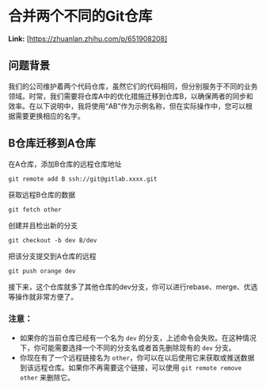 # 合并两个不同的Git仓库



 **Link:** [https://zhuanlan.zhihu.com/p/651908208]

## 问题背景  

我们的公司维护着两个代码仓库，虽然它们的代码相同，但分别服务于不同的业务领域。时常，我们需要将仓库A中的优化措施迁移到仓库B，以确保两者的同步和效率。在以下说明中，我将使用“AB”作为示例名称，但在实际操作中，您可以根据需要更换相应的名字。

## B仓库迁移到A仓库  

在A仓库，添加B仓库的远程仓库地址

```
git remote add B ssh://git@gitlab.xxxx.git
```

获取远程B仓库的数据

```
git fetch other
```

创建并且检出新的分支

```
git checkout -b dev B/dev
```

把该分支提交到A仓库的远程

```
git push orange dev
```

接下来，这个仓库就多了其他仓库的dev分支，你可以进行rebase、merge、优选等操作就非常方便了。

### 注意：  

* 如果你的当前仓库已经有一个名为 `dev` 的分支，上述命令会失败。在这种情况下，你可能需要选择一个不同的分支名或者首先删除现有的 `dev` 分支。
* 你现在有了一个远程链接名为 `other`，你可以在以后使用它来获取或推送数据到该远程仓库。如果你不再需要这个链接，可以使用 `git remote remove other` 来删除它。
